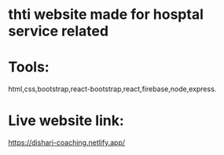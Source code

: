 # thti website made for hosptal service related
# Tools:
html,css,bootstrap,react-bootstrap,react,firebase,node,express.
# Live website link:
https://dishari-coaching.netlify.app/
